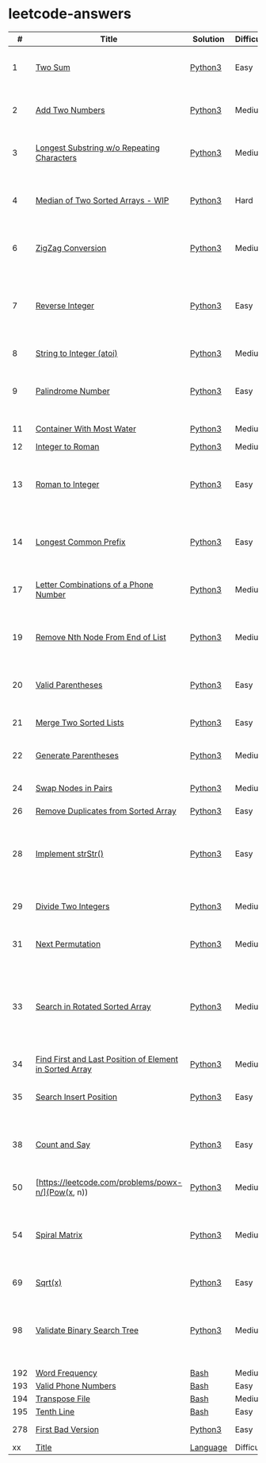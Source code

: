 # leetcode-answers

| # | Title | Solution | Difficulty | Basic idea (One line) |
|---| ----- | -------- | ---------- | --------------------- |
| 1 | [Two Sum](https://leetcode.com/problems/two-sum/) | [Python3](https://github.com/tpaschalis/qa/tree/dev/q1-100/1) | Easy | One-pass hash table solution is available. O(n) in time and space. Bruteforce is  O(n²)/O(1) |
| 2 | [Add Two Numbers](https://leetcode.com/problems/add-two-numbers/)   | [Python3](https://github.com/tpaschalis/qa/tree/dev/q1-100/2)  | Medium  | O(max(m, n)) in both time and space. Remember to loop once again if the carry is not zero. |
| 3 | [Longest Substring w/o Repeating Characters](https://leetcode.com/problems/longest-substring-without-repeating-characters) | [Python3](https://github.com/tpaschalis/qa/tree/dev/q1-100/3) | Medium | Avoid bruteforce w/ a Sliding Window and a Hash map. Optimize by skipping repeated chars |
| 4 | [Median of Two Sorted Arrays - WIP](https://leetcode.com/problems/median-of-two-sorted-arrays) | [Python3](https://github.com/tpaschalis/qa/tree/dev/q1-100/4) | Hard | Avoid merging the arrays to go from O(m+n) to [O(log(min(m, n)))](https://medium.com/@hazemu/finding-the-median-of-2-sorted-arrays-in-logarithmic-time-1d3f2ecbeb46). Python3 optimizations make the naive solution *not terrible*. |
| 6  | [ZigZag Conversion](https://leetcode.com/problems/zigzag-conversion/) | [Python3](https://github.com/tpaschalis/qa/tree/dev/q1-100/6)  | Medium  | Single-pass O(n) solution. Rather than going through each 'row', work char-by-char |
| 7 | [Reverse Integer](https://leetcode.com/problems/reverse-integer) | [Python3](https://github.com/tpaschalis/qa/tree/dev/q1-100/7) | Easy | Either work with string representation or bit manipulation. Check for overflow *after* flipping. O(logx), about log(x) digits in decimal representation of x |
| 8 | [String to Integer (atoi)](https://leetcode.com/problems/string-to-integer-atoi/)   | [Python3](https://github.com/tpaschalis/qa/tree/dev/q1-100/8)  | Medium  | Single-pass silly problem. Python3 optimization is fast |
| 9 | [Palindrome Number](https://leetcode.com/problems/palindrome-number/)   | [Python3](https://github.com/tpaschalis/qa/tree/dev/q1-100/9)  | Easy  | Constant Space disallows strings. Complexity is O( (logn)/2 ) as we divide as many as (½ input digits) times |
| 11 | [Container With Most Water](https://leetcode.com/problems/container-with-most-water/submissions/)   | [Python3](https://github.com/tpaschalis/qa/tree/dev/q1-100/11)  | Medium  | Single-pass O(n) solution, working with left/right pairs |
| 12 | [Integer to Roman](https://leetcode.com/problems/integer-to-roman/)   | [Python3](https://github.com/tpaschalis/qa/tree/dev/q1-100/12)  | Medium  |  |
| 13 | [Roman to Integer](https://leetcode.com/problems/roman-to-integer/) | [Python3](https://github.com/tpaschalis/qa/tree/dev/q1-100/13) | Easy | Either one-pass with some clever lookahead in O(n), or check for hardcoded exceptions after the pass where O(dependsonyourcompiler). |
| 14 | [Longest Common Prefix](https://leetcode.com/problems/longest-common-prefix/)   | [Python3](https://github.com/tpaschalis/qa/tree/dev/q1-100/14)  | Easy  | Options : Binary Search, Zip List built-in, Divide and Conquer, and Vertical/Horizontal scanning |
| 17 | [Letter Combinations of a Phone Number](https://leetcode.com/problems/letter-combinations-of-a-phone-number/)   | [Python3](https://github.com/tpaschalis/qa/tree/dev/q1-100/17)  | Medium | Itertools-like problem, at each step get the state and add possible combinations. O(3^n × 4^m) |
| 19 | [Remove Nth Node From End of List](https://leetcode.com/problems/remove-nth-node-from-end-of-list/)   | [Python3](https://github.com/tpaschalis/qa/tree/dev/q1-100/19)  | Medium  | Either two-pass with one pointer and *2L-n* operations or single traversal with two pointers and O(L) complexity |
| 20 | [Valid Parentheses](https://leetcode.com/problems/valid-parentheses/)   | [Python3](https://github.com/tpaschalis/qa/tree/dev/q1-100/20)  | Easy | Not really hard. Either use stack for O(n) time/space, or recursion for constant space and [O(nCat(n))](https://en.wikipedia.org/wiki/Catalan_number) time |
| 21 | [Merge Two Sorted Lists](https://leetcode.com/problems/merge-two-sorted-lists/)   | [Python3](https://github.com/tpaschalis/qa/tree/dev/q1-100/21)  | Easy  | A recursive, an iterative and an in-place solution. O(m+n) |
| 22 | [Generate Parentheses](https://leetcode.com/problems/generate-parentheses/)   | [Python3](https://github.com/tpaschalis/qa/tree/dev/q1-100/22)  | Medium  | Using backtracking like in #20. O(4ⁿ/√n), the bound of the n-th Catalan number |
| 24 | [Swap Nodes in Pairs](https://leetcode.com/problems/swap-nodes-in-pairs/)   | [Python3](https://github.com/tpaschalis/qa/tree/dev/q1-100/24)  | Medium  | Keep track of two pointer, swap and leapfrog for the next swap. O(n) |
| 26 | [Remove Duplicates from Sorted Array](https://leetcode.com/problems/remove-duplicates-from-sorted-array/)   | [Python3](https://github.com/tpaschalis/qa/tree/dev/q1-100/26)  | Easy  |  |
| 28 | [Implement strStr()](https://leetcode.com/problems/implement-strstr/)   | [Python3](https://github.com/tpaschalis/qa/tree/dev/q1-100/28)  | Easy  | Depends a lot on the algorithm. A simple algorithm can take you to O(mN - m²). Look into KMP and Boyer-Moore for O(N+m) and [O(m/N) - O(mN)] |
| 29 | [Divide Two Integers](https://leetcode.com/problems/divide-two-integers/)   | [Python3](https://github.com/tpaschalis/qa/tree/dev/q1-100/29)  | Medium  | More of a riddle than a CS problem. Log/Exp or bit-shifting |
| 31 | [Next Permutation](https://leetcode.com/problems/next-permutation/)   | [Python3](https://github.com/tpaschalis/qa/tree/dev/q1-100/31)  | Medium  | Permutations in [lexographical order](https://en.wikipedia.org/wiki/Permutation#Generation_in_lexicographic_order). Constant in space, at most two traversals in time, O(n) |
| 33 | [Search in Rotated Sorted Array](https://leetcode.com/problems/search-in-rotated-sorted-array/)   | [Python3](https://github.com/tpaschalis/qa/tree/dev/q1-100/33)  | Medium  | A modified binary search to achieve the O(logn) that is asked. When splitting, at least one half will be normally sorted, then condition the next binary search iteration accordingly.. |
| 34 | [Find First and Last Position of Element in Sorted Array](https://leetcode.com/problems/find-first-and-last-position-of-element-in-sorted-array/)   | [Python3](https://github.com/tpaschalis/qa/tree/dev/q1-100/34)  | Medium  | Straightforward Binary Search to achieve O(logn), or Python built-in bisect |
| 35 | [Search Insert Position](https://leetcode.com/problems/search-insert-position/submissions/)   | [Python3](https://github.com/tpaschalis/qa/tree/dev/q1-100/35)  | Easy  | O(logn) solution. Small edge case if sorted array has duplicate values |
| 38 | [Count and Say](https://leetcode.com/problems/count-and-say/)   | [Python3](https://github.com/tpaschalis/qa/tree/dev/q1-100/38)  | Easy  | O(nm) solution with straightforward building of the string. Regex and itertools are other valid choices, making for interesting solutions |
| 50 | [https://leetcode.com/problems/powx-n/](Pow(x, n))   | [Python3](https://github.com/tpaschalis/qa/tree/dev/q1-100/50)  | Medium  | O(logn) in time and O(1) in space  |
| 54 | [Spiral Matrix](https://leetcode.com/problems/spiral-matrix/)   | [Python3](https://github.com/tpaschalis/qa/tree/dev/q1-100/54)  | Medium  | Either use a straightforward "walk through the matrix" O(n) solution, avoiding boundaries and seen places, or O(n²) by turning the matrix itself counter-clockwise |
| 69 | [Sqrt(x)](https://leetcode.com/problems/sqrtx/)   | [Python3](https://github.com/tpaschalis/qa/tree/dev/q1-100/69)  | Easy  | Newton's Method or trivial built-in syntax |
| 98 | [Validate Binary Search Tree](https://leetcode.com/problems/validate-binary-search-tree/)   | [Python3](https://github.com/tpaschalis/qa/tree/dev/q1-100/98)  | Medium  | Three different solutions, and a general overview of how to traverse trees. Recursive, Iterative DFS, In-order traversal. All of them are O(n) in both time and space for this problem |
| 192 | [Word Frequency](https://leetcode.com/problems/word-frequency/)   | [Bash](https://github.com/tpaschalis/qa/tree/dev/q1-100/192)  | Medium  | Sort/Uniq one-liner |
| 193 | [Valid Phone Numbers](https://leetcode.com/problems/valid-phone-numbers/)   | [Bash](https://github.com/tpaschalis/qa/tree/dev/q1-100/193)  | Easy  | Grep one-liner |
| 194 | [Transpose File](https://leetcode.com/problems/transpose-file/)   | [Bash](https://github.com/tpaschalis/qa/tree/dev/q1-100/194)  | Medium  | Cut one-liner |
| 195 | [Tenth Line](https://leetcode.com/problems/tenth-line/)   | [Bash](https://github.com/tpaschalis/qa/tree/dev/q1-100/195)  | Easy  | Sed one-liner |
| 278 | [First Bad Version](https://leetcode.com/problems/first-bad-version/)   | [Python3](https://github.com/tpaschalis/qa/tree/dev/q1-100/278)  | Easy  | Dead-simple binary search is O(logn) |
|  xx  | [Title]()   | [Language](https://github.com/tpaschalis/qa/tree/dev/q1-100/xx)  | Difficulty  | Explanation |
